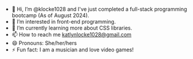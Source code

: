- 👋 Hi, I’m @klocke1028 and I've just completed a full-stack programming bootcamp (As of August 2024).
- 👀 I’m interested in front-end programming.
- 🌱 I’m currently learning more about CSS libraries.
- 📫 How to reach me katlynlocke1028@gmail.com
- 😄 Pronouns: She/her/hers
- ⚡ Fun fact: I am a musician and love video games!

<!---
klocke1028/klocke1028 is a ✨ special ✨ repository because its `README.md` (this file) appears on your GitHub profile.
You can click the Preview link to take a look at your changes.
--->
